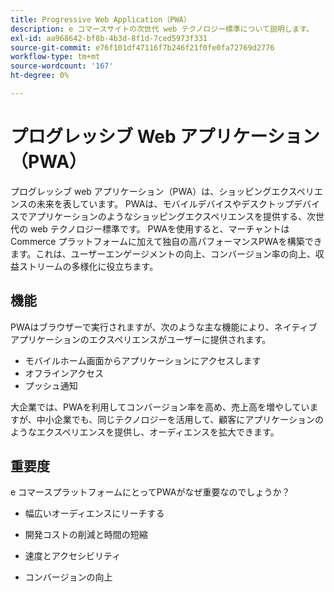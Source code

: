 ```yaml
---
title: Progressive Web Application（PWA）
description: e コマースサイトの次世代 web テクノロジー標準について説明します。
exl-id: aa968642-bf8b-4b3d-8f1d-7ced5973f331
source-git-commit: e76f101df47116f7b246f21f0fe0fa72769d2776
workflow-type: tm+mt
source-wordcount: '167'
ht-degree: 0%

---
```


# プログレッシブ Web アプリケーション（PWA）

プログレッシブ web アプリケーション（PWA）は、ショッピングエクスペリエンスの未来を表しています。 PWAは、モバイルデバイスやデスクトップデバイスでアプリケーションのようなショッピングエクスペリエンスを提供する、次世代の web テクノロジー標準です。 PWAを使用すると、マーチャントはCommerce プラットフォームに加えて独自の高パフォーマンスPWAを構築できます。これは、ユーザーエンゲージメントの向上、コンバージョン率の向上、収益ストリームの多様化に役立ちます。

## 機能

PWAはブラウザーで実行されますが、次のような主な機能により、ネイティブアプリケーションのエクスペリエンスがユーザーに提供されます。

- モバイルホーム画面からアプリケーションにアクセスします
- オフラインアクセス
- プッシュ通知

大企業では、PWAを利用してコンバージョン率を高め、売上高を増やしていますが、中小企業でも、同じテクノロジーを活用して、顧客にアプリケーションのようなエクスペリエンスを提供し、オーディエンスを拡大できます。

## 重要度

e コマースプラットフォームにとってPWAがなぜ重要なのでしょうか？

- 幅広いオーディエンスにリーチする

- 開発コストの削減と時間の短縮

- 速度とアクセシビリティ

- コンバージョンの向上
